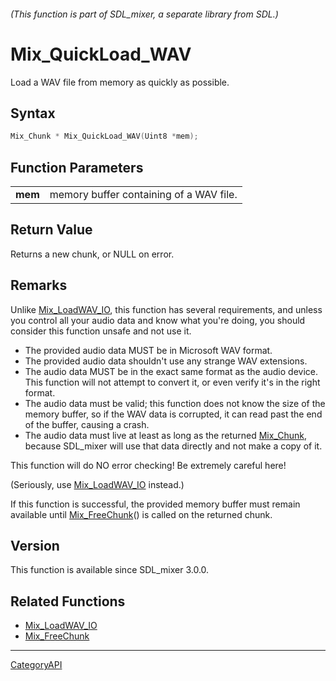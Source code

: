 ###### (This function is part of SDL_mixer, a separate library from SDL.)
# Mix_QuickLoad_WAV

Load a WAV file from memory as quickly as possible.

## Syntax

```c
Mix_Chunk * Mix_QuickLoad_WAV(Uint8 *mem);

```

## Function Parameters

|             |                                         |
| ----------- | --------------------------------------- |
| **mem**     | memory buffer containing of a WAV file. |

## Return Value

Returns a new chunk, or NULL on error.

## Remarks

Unlike [Mix_LoadWAV_IO](Mix_LoadWAV_IO), this function has several
requirements, and unless you control all your audio data and know what
you're doing, you should consider this function unsafe and not use it.

- The provided audio data MUST be in Microsoft WAV format.
- The provided audio data shouldn't use any strange WAV extensions.
- The audio data MUST be in the exact same format as the audio device. This
  function will not attempt to convert it, or even verify it's in the right
  format.
- The audio data must be valid; this function does not know the size of the
  memory buffer, so if the WAV data is corrupted, it can read past the end
  of the buffer, causing a crash.
- The audio data must live at least as long as the returned
  [Mix_Chunk](Mix_Chunk), because SDL_mixer will use that data directly and
  not make a copy of it.

This function will do NO error checking! Be extremely careful here!

(Seriously, use [Mix_LoadWAV_IO](Mix_LoadWAV_IO) instead.)

If this function is successful, the provided memory buffer must remain
available until [Mix_FreeChunk](Mix_FreeChunk)() is called on the returned
chunk.

## Version

This function is available since SDL_mixer 3.0.0.

## Related Functions

* [Mix_LoadWAV_IO](Mix_LoadWAV_IO)
* [Mix_FreeChunk](Mix_FreeChunk)

----
[CategoryAPI](CategoryAPI)

